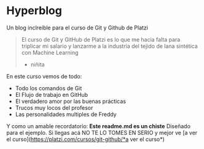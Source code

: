 # Hyperblog
Un blog inclreíble para el curso de Git y Github de Platzi
>El curso de Git y GitHub de Platzi es lo que me hacia falta para triplicar mi salario y lanzarme a la industria del tejido de lana sintética con Machine Learning
> - niñita

En este curso vemos de todo:
* Todo los comandos de Git
* El Flujo de trabajo en GitHub
* El verdadero amor por las buenas prácticas
* Trucos muy locos del profesor
* Las personalidades multiples de Freddy

Y como un amable recordatorio: **Este readme.md es un chiste** Diseñado para el ejemplo. Si llegas acá NO TE LO TOMES EN SERIO y mejor ve [a ver el curso](https://platzi.com/cursos/git-github/*a ver el curso*)